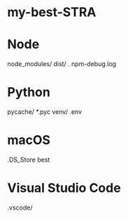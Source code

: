 # my-best-STRA
# Node
node_modules/
dist/
.
npm-debug.log

# Python
pycache/
*.pyc
venv/
.env

# macOS
.DS_Store best

# Visual Studio Code
.vscode/
